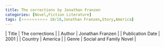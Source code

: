 ```yaml
---
title: The corrections by Jonathan Franzen
categories: [Novel,Fiction Literature]
tags: [⭐⭐⭐⭐⭐⭐⭐⭐⭐⭐ 10/10,Jonathan Franzen,Story,America]
---     
```

| Title | The corrections  |
| Author |  Jonathan Franzen  |
| Publication Date | 2001   |
| Country | America |
| Genre | Social and Family Novel  |
        